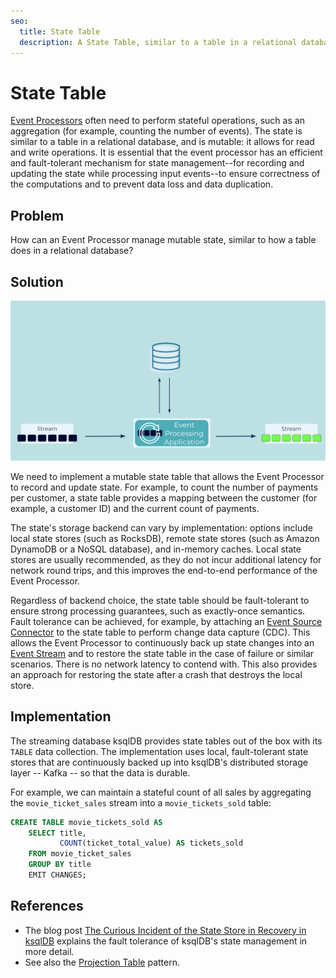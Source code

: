 ```yaml
---
seo:
  title: State Table
  description: A State Table, similar to a table in a relational database, allows an Event Processor to record and update state.
---
```


# State Table
[Event Processors](../event-processing/event-processor.md) often need to perform stateful operations, such as an aggregation (for example, counting the number of events). The state is similar to a table in a relational database, and is mutable: it allows for read and write operations. It is essential that the event processor has an efficient and fault-tolerant mechanism for state management--for recording and updating the state while processing input events--to ensure correctness of the computations and to prevent data loss and data duplication.

## Problem
How can an Event Processor manage mutable state, similar to how a table does in a relational database?

## Solution

![state-table](../img/state-table.png)

We need to implement a mutable state table that allows the Event Processor to record and update state. For example, to count the number of payments per customer, a state table provides a mapping between the customer (for example, a customer ID) and the current count of payments.

The state's storage backend can vary by implementation: options include local state stores (such as RocksDB), remote state stores (such as Amazon DynamoDB or a NoSQL database), and in-memory caches. Local state stores are usually recommended, as they do not incur additional latency for network round trips, and this improves the end-to-end performance of the Event Processor.

Regardless of backend choice, the state table should be fault-tolerant to ensure strong processing guarantees, such as exactly-once semantics. Fault tolerance can be achieved, for example, by attaching an [Event Source Connector](../event-source/event-source-connector.md) to the state table to perform change data capture (CDC). This allows the Event Processor to continuously back up state changes into an [Event Stream](../event-stream/event-stream.md) and to restore the state table in the case of failure or similar scenarios. There is no network latency to contend with. This also provides an approach for restoring the state after a crash that destroys the local store.

## Implementation

The streaming database ksqlDB provides state tables out of the box with its `TABLE` data collection. The implementation uses local, fault-tolerant state stores that are continuously backed up into ksqlDB's distributed storage layer -- Kafka -- so that the data is durable.

For example, we can maintain a stateful count of all sales by aggregating the `movie_ticket_sales` stream into a `movie_tickets_sold` table:

```sql
CREATE TABLE movie_tickets_sold AS
    SELECT title,
           COUNT(ticket_total_value) AS tickets_sold
    FROM movie_ticket_sales
    GROUP BY title
    EMIT CHANGES;
```

## References

* The blog post [The Curious Incident of the State Store in Recovery in ksqlDB](https://www.confluent.io/blog/ksqldb-state-stores-in-recovery/) explains the fault tolerance of ksqlDB's state management in more detail.
* See also the [Projection Table](../table/projection-table.md) pattern.
